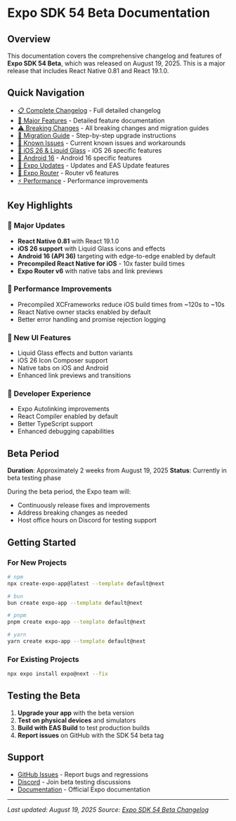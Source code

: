 # Expo SDK 54 Beta Documentation

## Overview

This documentation covers the comprehensive changelog and features of **Expo SDK 54 Beta**, which was released on August 19, 2025. This is a major release that includes React Native 0.81 and React 19.1.0.

## Quick Navigation

- [📋 Complete Changelog](./changelog.md) - Full detailed changelog
- [🚀 Major Features](./features/) - Detailed feature documentation
- [⚠️ Breaking Changes](./breaking-changes.md) - All breaking changes and migration guides
- [🔧 Migration Guide](./migration-guide.md) - Step-by-step upgrade instructions
- [🐛 Known Issues](./known-issues.md) - Current known issues and workarounds
- [📱 iOS 26 & Liquid Glass](./features/ios-26-liquid-glass.md) - iOS 26 specific features
- [🤖 Android 16](./features/android-16.md) - Android 16 specific features
- [🔄 Expo Updates](./features/expo-updates.md) - Updates and EAS Update features
- [🧭 Expo Router](./features/expo-router.md) - Router v6 features
- [⚡ Performance](./features/performance.md) - Performance improvements

## Key Highlights

### 🎯 Major Updates
- **React Native 0.81** with React 19.1.0
- **iOS 26 support** with Liquid Glass icons and effects
- **Android 16 (API 36)** targeting with edge-to-edge enabled by default
- **Precompiled React Native for iOS** - 10x faster build times
- **Expo Router v6** with native tabs and link previews

### 🚀 Performance Improvements
- Precompiled XCFrameworks reduce iOS build times from ~120s to ~10s
- React Native owner stacks enabled by default
- Better error handling and promise rejection logging

### 🎨 New UI Features
- Liquid Glass effects and button variants
- iOS 26 Icon Composer support
- Native tabs on iOS and Android
- Enhanced link previews and transitions

### 🔧 Developer Experience
- Expo Autolinking improvements
- React Compiler enabled by default
- Better TypeScript support
- Enhanced debugging capabilities

## Beta Period

**Duration**: Approximately 2 weeks from August 19, 2025
**Status**: Currently in beta testing phase

During the beta period, the Expo team will:
- Continuously release fixes and improvements
- Address breaking changes as needed
- Host office hours on Discord for testing support

## Getting Started

### For New Projects
```bash
# npm
npx create-expo-app@latest --template default@next

# bun
bun create expo-app --template default@next

# pnpm
pnpm create expo-app --template default@next

# yarn
yarn create expo-app --template default@next
```

### For Existing Projects
```bash
npx expo install expo@next --fix
```

## Testing the Beta

1. **Upgrade your app** with the beta version
2. **Test on physical devices** and simulators
3. **Build with EAS Build** to test production builds
4. **Report issues** on GitHub with the SDK 54 beta tag

## Support

- [GitHub Issues](https://github.com/expo/expo/issues) - Report bugs and regressions
- [Discord](https://discord.gg/expo) - Join beta testing discussions
- [Documentation](https://docs.expo.dev) - Official Expo documentation

---

*Last updated: August 19, 2025*
*Source: [Expo SDK 54 Beta Changelog](https://expo.dev/changelog/sdk-54-beta)*
